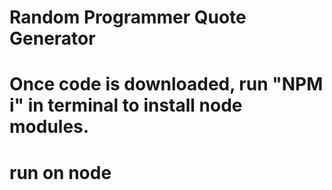 # Random Programmer Quote Generator
# Once code is downloaded, run "NPM i" in terminal to install node modules.
# run on node 
